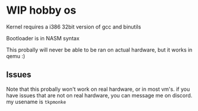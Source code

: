 # WIP hobby os
Kernel requires a i386 32bit version of gcc and binutils

Bootloader is in NASM syntax

This probally will never be able to be ran on actual hardware, but it works in qemu :)

## Issues
Note that this probally won't work on real hardware, or in most vm's.
if you have issues that are not on real hardware, you can message me on discord.
my usename is `tkpmonke`
